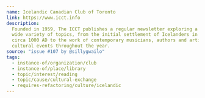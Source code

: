 ```yaml
---
name: Icelandic Canadian Club of Toronto
link: https://www.icct.info
description:
  Founded in 1959, The ICCT publishes a regular newsletter exploring a
  wide variety of topics, from the initial settlement of Icelanders in North America
  circa 1000 AD to the work of contemporary musicians, authors and artists, and holds
  cultural events throughout the year.
source: "issue #107 by @sillygwailo"
tags:
  - instance-of/organization/club
  - instance-of/place/library
  - topic/interest/reading
  - topic/cause/cultural-exchange
  - requires-refactoring/culture/icelandic
---
```


<!-- Community added from GitHub issue #107 -->
